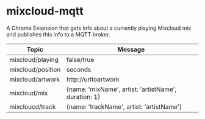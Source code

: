 # mixcloud-mqtt
A Chrome Extension that gets info about a currently playing Mixcloud mix and publishes this info to a MQTT broker.

| Topic           | Message        |
| ----------------|----------------|
|mixcloud/playing |false/true|
|mixcloud/position|seconds|
|mixcloud/artwork |http://urltoartwork|
|mixcloud/mix     |{name: 'mixName', artist: 'artistName', duration: 1}|
|mixcloucd/track  |{name: 'trackName', artist: 'artistName'}|